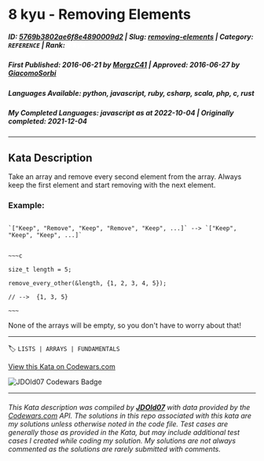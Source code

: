 # 8 kyu - Removing Elements

##### **ID**: [5769b3802ae6f8e4890009d2](https://www.codewars.com/kata/5769b3802ae6f8e4890009d2) | **Slug**: [removing-elements](https://www.codewars.com/kata/5769b3802ae6f8e4890009d2) | **Category**: `REFERENCE` | **Rank**: <span style="color:white">8 kyu</span>

##### **First Published**: 2016-06-21 ***by*** [MorgzC41](https://www.codewars.com/users/MorgzC41) | **Approved**: 2016-06-27 ***by*** [GiacomoSorbi](https://www.codewars.com/users/GiacomoSorbi)

##### **Languages Available**: python, javascript, ruby, csharp, scala, php, c, rust

##### **My Completed Languages**: javascript ***as at*** 2022-10-04 | **Originally completed**: 2021-12-04

---

## Kata Description


Take an array and remove every second element from the array. Always keep the first element and start removing with the next element.



### Example:



```if-not:c

`["Keep", "Remove", "Keep", "Remove", "Keep", ...]` --> `["Keep", "Keep", "Keep", ...]`

```



```if:c

~~~c

size_t length = 5;

remove_every_other(&length, {1, 2, 3, 4, 5});

// -->  {1, 3, 5}

~~~

```



None of the arrays will be empty, so you don't have to worry about that!

---


🏷 `LISTS | ARRAYS | FUNDAMENTALS`


[View this Kata on Codewars.com](https://www.codewars.com/kata/5769b3802ae6f8e4890009d2)

![](https://www.codewars.com/users/jdold07/badges/large "JDOld07 Codewars Badge")

---

###### *This Kata description was compiled by [**JDOld07**](https://tpstech.dev) with data provided by the [Codewars.com](https://www.codewars.com) API.  The solutions in this repo associated with this kata are my solutions unless otherwise noted in the code file.  Test cases are generally those as provided in the Kata, but may include additional test cases I created while coding my solution.  My solutions are not always commented as the solutions are rarely submitted with comments.*
